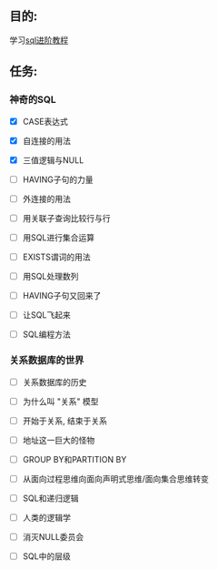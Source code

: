 ## 目的:
学习[sql进阶教程](https://book.douban.com/subject/27194738//)

## 任务:

### 神奇的SQL
- [x] CASE表达式

- [x] 自连接的用法

- [x] 三值逻辑与NULL

- [ ] HAVING子句的力量

- [ ] 外连接的用法

- [ ] 用关联子查询比较行与行

- [ ] 用SQL进行集合运算

- [ ] EXISTS谓词的用法

- [ ] 用SQL处理数列

- [ ] HAVING子句又回来了

- [ ] 让SQL飞起来

- [ ] SQL编程方法

### 关系数据库的世界

- [ ] 关系数据库的历史

- [ ] 为什么叫 "关系" 模型

- [ ] 开始于关系, 结束于关系

- [ ] 地址这一巨大的怪物

- [ ] GROUP BY和PARTITION BY

- [ ] 从面向过程思维向面向声明式思维/面向集合思维转变

- [ ] SQL和递归逻辑

- [ ] 人类的逻辑学

- [ ] 消灭NULL委员会

- [ ] SQL中的层级 
